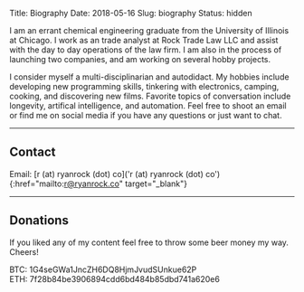Title: Biography
Date: 2018-05-16
Slug: biography
Status: hidden

I am an errant chemical engineering graduate from the University of Illinois at Chicago. I work as an trade analyst at Rock Trade Law LLC and assist with the day to day operations of the law firm. I am also in the process of launching two companies, and am working on several hobby projects.

I consider myself a multi-disciplinarian and autodidact. My hobbies include developing new programming skills, tinkering with electronics, camping, cooking, and discovering new films. Favorite topics of conversation include longevity, artifical intelligence, and automation. Feel free to shoot an email or find me on social media if you have any questions or just want to chat.

---

## Contact

Email: [r (at) ryanrock (dot) co]('r (at) ryanrock (dot) co'){:href="mailto:r@ryanrock.co" target="_blank"}

---

## Donations

If you liked any of my content feel free to throw some beer money my way. Cheers!

BTC: 1G4seGWa1JncZH6DQ8HjmJvudSUnkue62P <br>
ETH: 7f28b84be3906894cdd6bd484b85dbd741a620e6



